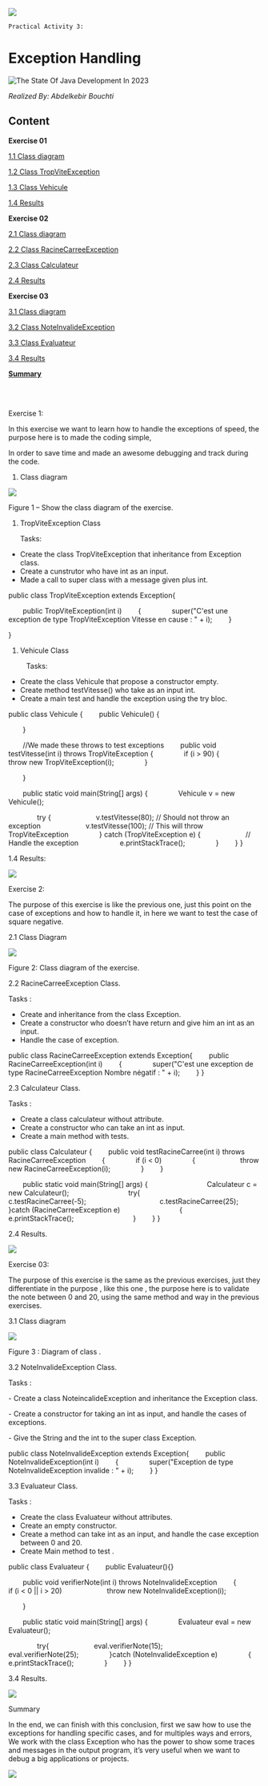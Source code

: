 ![](Hellow/Aspose.Words.8dace732-7011-4d5d-8d52-6e92a187a4e2.001.png)

<a name="_top"></a>`Practical Activity 3:`

# Exception Handling

![The State Of Java Development In 2023](Hellow/Aspose.Words.8dace732-7011-4d5d-8d52-6e92a187a4e2.002.jpeg)

*Realized By:  Abdelkebir Bouchti*



 ## Content

**Exercise 01**

<a name="_1.1_class_diagram:"></a>[1.1 Class diagram](#page3)

[1.2 Class TropViteException](#page4)

[1.3 Class Vehicule ](#vehicule)

[](#vehicule)[1.4 Results ](#page5result)

**Exercise 02**

[2.1 Class diagram](#diagram2)

[2.2 Class RacineCarreeException](#racinecarreeexception)

[2.3 Class Calculateur ](#calculateur)

[2.4 Results](#result2)

**Exercise 03**

[3.1 Class diagram](#diagram3)

[3.2 Class NoteInvalideException ](#noteinvalideexception)

[3.3 Class Evaluateur](#evaluateur)

[3.4 Results](#results3)


[**Summary**](#summary)



<br>
<br>


Exercise 1:

In this exercise we want to learn how to handle the exceptions of speed, the purpose here is to made the coding simple,

In order to save time and made an awesome debugging and track during the code.

1. <a name="page3"></a>Class diagram

![](Hellow/Aspose.Words.8dace732-7011-4d5d-8d52-6e92a187a4e2.003.png)

Figure 1 – Show the class diagram of the exercise.



1. <a name="page4"></a>TropViteException Class

   Tasks: 

- Create the class TropViteException that inheritance from Exception class.
- Create a cunstrutor who have int as an input.
- Made a call to super class with a message given plus int. 

public class TropViteException extends  Exception{

`    `public TropViteException(int i)
`    `{
`        `super("C'est une exception de type TropViteException Vitesse en cause : " + i);
`    `}

}

1. <a name="vehicule"></a>Vehicule Class

`     `Tasks:

- Create the class Vehicule that propose a constructor empty.
- Create method testVitesse() who take as an input int.
- Create a main test and handle the exception using the try bloc.

public class Vehicule {
`    `public Vehicule() {

`    `}

`    `//We made these throws to test exceptions
`    `public void testVitesse(int i) throws TropViteException {
`        `if (i > 90) {
`            `throw new TropViteException(i);
`        `}

`    `}

`    `public static void main(String[] args) {
`        `Vehicule v = new Vehicule();

`        `try {
`            `v.testVitesse(80);  // Should not throw an exception
`            `v.testVitesse(100); // This will throw TropViteException
`        `} catch (TropViteException e) {
`            `// Handle the exception
`           `e.printStackTrace();
`        `}
`    `}
}


<a name="page5result"></a>1.4 Results:

![](Hellow/Aspose.Words.8dace732-7011-4d5d-8d52-6e92a187a4e2.004.png)














Exercise 2: 

The purpose of this exercise is like the previous one, just this point on the case of exceptions and how to handle it, in here we want to test the case of square negative.

<a name="diagram2"></a> 2.1 Class Diagram 

![](Hellow/Aspose.Words.8dace732-7011-4d5d-8d52-6e92a187a4e2.005.png)

Figure 2: Class diagram of the exercise.

<a name="racinecarreeexception"></a>2.2  RacineCarreeException Class.

Tasks : 

- Create and inheritance from the class Exception.
- Create a constructor who doesn’t have return and give him an int as an input.
- Handle the case of exception.

public class RacineCarreeException extends Exception{
`    `public RacineCarreeException(int i)
`    `{
`        `super("C'est une exception de type RacineCarreeException Nombre négatif : " + i);
`    `}
}

<a name="calculateur"></a>2.3 Calculateur Class.

Tasks : 

- Create a class calculateur without attribute.
- Create a constructor who can take an int as input.
- Create a main method with tests.

public class Calculateur {
`    `public void testRacineCarree(int i) throws RacineCarreeException
`    `{
`        `if (i < 0)
`        `{
`            `throw new RacineCarreeException(i);
`        `}
`    `}

`    `public static void main(String[] args) {
`                `Calculateur c = new Calculateur();
`                `try{
`                    `c.testRacineCarree(-5);
`                    `c.testRacineCarree(25);
`                `}catch (RacineCarreeException e)
`                `{
`                    `e.printStackTrace();
`                `}
`    `}
}

<a name="result2"></a>2.4 Results.

![](Hellow/Aspose.Words.8dace732-7011-4d5d-8d52-6e92a187a4e2.006.png)


Exercise 03: 

The purpose of this exercise is the same as the previous exercises, just they differentiate in the purpose , like this one , the purpose here is to  validate the note between 0 and 20, using the same method and way in the previous exercises.

<a name="diagram3"></a>3.1 Class diagram

![](Hellow/Aspose.Words.8dace732-7011-4d5d-8d52-6e92a187a4e2.007.png)

Figure 3 : Diagram of class .

3\.2 <a name="noteinvalideexception"></a>NoteInvalideException Class.

Tasks : 

\- Create a class NoteincalideException and inheritance the Exception class.

\- Create a constructor for taking an int as input, and handle the cases of exceptions.

\- Give the String and the int to the super class Exception.

public class NoteInvalideException extends Exception{
`    `public NoteInvalideException(int i)
`    `{
`        `super("Exception de type NoteInvalideException invalide : " + i);
`    `}
}

3\.3 <a name="evaluateur"></a>Evaluateur Class.

Tasks : 

- Create the class Evaluateur without attributes.
- Create an empty constructor.
- Create a method can take int as an input,  and handle the case exception between 0 and 20.
- Create Main method to test .

public class Evaluateur {
`    `public Evaluateur(){}

`    `public void verifierNote(int i) throws NoteInvalideException
`    `{
`        `if (i < 0 || i > 20)
`            `throw new NoteInvalideException(i);

`    `}

`    `public static void main(String[] args) {
`        `Evaluateur eval = new Evaluateur();

`        `try{
`            `eval.verifierNote(15);
`            `eval.verifierNote(25);
`        `}catch (NoteInvalideException e)
`        `{
`            `e.printStackTrace();
`        `}
`    `}
}

3\.4 Resu<a name="results3"></a>lts.

![](Hellow/Aspose.Words.8dace732-7011-4d5d-8d52-6e92a187a4e2.008.png)




<a name="summary"></a>Summary 

In the end, we can finish with this conclusion, first we saw how to use the exceptions for handling specific cases, and for multiples ways and errors, We work with the class Exception who has the power to show some traces and messages in the output program, it’s very useful when we want to debug a big applications or projects.

![](Hellow/Aspose.Words.8dace732-7011-4d5d-8d52-6e92a187a4e2.009.jpeg)


